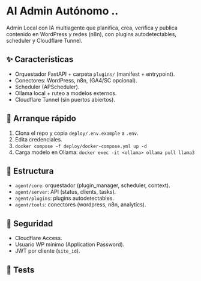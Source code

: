 # AI Admin Autónomo ..

Admin Local con IA multiagente que planifica, crea, verifica y publica contenido en WordPress y redes (n8n), con plugins autodetectables, scheduler y Cloudflare Tunnel.

## ✨ Características
- Orquestador FastAPI + carpeta `plugins/` (manifest + entrypoint).
- Conectores: WordPress, n8n, (GA4/SC opcional).
- Scheduler (APScheduler).
- Ollama local + ruteo a modelos externos.
- Cloudflare Tunnel (sin puertos abiertos).

## 🚀 Arranque rápido
1. Clona el repo y copia `deploy/.env.example` a `.env`.
2. Edita credenciales.
3. `docker compose -f deploy/docker-compose.yml up -d`
4. Carga modelo en Ollama: `docker exec -it <ollama> ollama pull llama3`

## 🧩 Estructura
- `agent/core`: orquestador (plugin_manager, scheduler, context).
- `agent/server`: API (status, clients, tasks).
- `agent/plugins`: plugins autodetectables.
- `agent/tools`: conectores (wordpress, n8n, analytics).

## 🔐 Seguridad
- Cloudflare Access.
- Usuario WP mínimo (Application Password).
- JWT por cliente (`site_id`).

## 🧪 Tests
